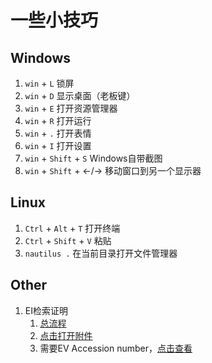# 一些小技巧

## Windows

1. `win` + `L`  锁屏
2. `win` + `D`  显示桌面（老板键）
3. `win` + `E`  打开资源管理器
4. `win` + `R`  打开运行
5. `win` + `.`  打开表情
6. `win` + `I`  打开设置
7. `win` + `Shift`  + `S`  Windows自带截图
8. `win` + `Shift`  + $\leftarrow$/$\rightarrow$  移动窗口到另一个显示器

## Linux

1. `Ctrl` + `Alt` + `T`  打开终端
2. `Ctrl` + `Shift` + `V`  粘贴
3. `nautilus .` 在当前目录打开文件管理器

## Other

1. EI检索证明
   1. [总流程](https://lib.xidian.edu.cn/engine2/general/more?appId=17004&wfwfid=2403&pageId=14305&typeId=2190570)
   2. [点击打开附件](assets/tricks/查收查引委托单-网信院-王剑锋.doc)
   3. 需要EV Accession number，[点击查看](https://www.engineeringvillage.com/search/quick.url)
